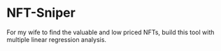 # NFT-Sniper
For my wife to find the valuable and low priced NFTs, build this tool with multiple linear regression analysis.
